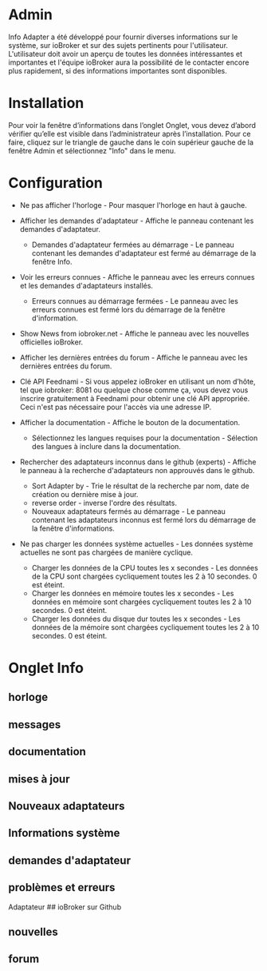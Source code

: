 # Admin

Info Adapter a été développé pour fournir diverses informations sur le système, sur ioBroker et sur des sujets pertinents pour l'utilisateur. L'utilisateur doit avoir un aperçu de toutes les données intéressantes et importantes et l'équipe ioBroker aura la possibilité de le contacter encore plus rapidement, si des informations importantes sont disponibles.

# Installation

Pour voir la fenêtre d’informations dans l’onglet Onglet, vous devez d’abord vérifier qu’elle est visible dans l’administrateur après l’installation. Pour ce faire, cliquez sur le triangle de gauche dans le coin supérieur gauche de la fenêtre Admin et sélectionnez "Info" dans le menu.

# Configuration

* Ne pas afficher l'horloge - Pour masquer l'horloge en haut à gauche.
* Afficher les demandes d'adaptateur - Affiche le panneau contenant les demandes d'adaptateur.
    * Demandes d'adaptateur fermées au démarrage - Le panneau contenant les demandes d'adaptateur est fermé au démarrage de la fenêtre Info.
* Voir les erreurs connues - Affiche le panneau avec les erreurs connues et les demandes d'adaptateurs installés.
    * Erreurs connues au démarrage fermées - Le panneau avec les erreurs connues est fermé lors du démarrage de la fenêtre d'information.

* Show News from iobroker.net - Affiche le panneau avec les nouvelles officielles ioBroker.
* Afficher les dernières entrées du forum - Affiche le panneau avec les dernières entrées du forum.
* Clé API Feednami - Si vous appelez ioBroker en utilisant un nom d’hôte, tel que iobroker: 8081 ou quelque chose comme ça, vous devez vous inscrire gratuitement à Feednami pour obtenir une clé API appropriée. Ceci n'est pas nécessaire pour l'accès via une adresse IP.

* Afficher la documentation - Affiche le bouton de la documentation.
    * Sélectionnez les langues requises pour la documentation - Sélection des langues à inclure dans la documentation.

* Rechercher des adaptateurs inconnus dans le github (experts) - Affiche le panneau à la recherche d'adaptateurs non approuvés dans le github.
    * Sort Adapter by - Trie le résultat de la recherche par nom, date de création ou dernière mise à jour.
    * reverse order - inverse l'ordre des résultats.
    * Nouveaux adaptateurs fermés au démarrage - Le panneau contenant les adaptateurs inconnus est fermé lors du démarrage de la fenêtre d'informations.

* Ne pas charger les données système actuelles - Les données système actuelles ne sont pas chargées de manière cyclique.
    * Charger les données de la CPU toutes les x secondes - Les données de la CPU sont chargées cycliquement toutes les 2 à 10 secondes. 0 est éteint.
    * Charger les données en mémoire toutes les x secondes - Les données en mémoire sont chargées cycliquement toutes les 2 à 10 secondes. 0 est éteint.
    * Charger les données du disque dur toutes les x secondes - Les données de la mémoire sont chargées cycliquement toutes les 2 à 10 secondes. 0 est éteint.

# Onglet Info

## horloge

## messages

## documentation

## mises à jour

## Nouveaux adaptateurs

## Informations système

## demandes d'adaptateur

## problèmes et erreurs

Adaptateur ## ioBroker sur Github

## nouvelles

## forum